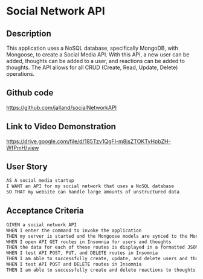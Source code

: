 # Social Network API

## Description

This application uses a NoSQL database, specifically MongoDB, with Mongoose, to create a Social Media API. With this API, a new user can be added, thoughts can be added to a user, and reactions can be added to thoughts. The API allows for all CRUD (Create, Read, Update, Delete) operations. 

## Github code
https://github.com/jalland/socialNetworkAPI 


## Link to Video Demonstration
https://drive.google.com/file/d/185Tzv1QgFI-m8jsZTOKTyHpbZH-WfPmH/view

## User Story

```md
AS A social media startup
I WANT an API for my social network that uses a NoSQL database
SO THAT my website can handle large amounts of unstructured data
```

## Acceptance Criteria

```md
GIVEN a social network API
WHEN I enter the command to invoke the application
THEN my server is started and the Mongoose models are synced to the MongoDB database
WHEN I open API GET routes in Insomnia for users and thoughts
THEN the data for each of these routes is displayed in a formatted JSON
WHEN I test API POST, PUT, and DELETE routes in Insomnia
THEN I am able to successfully create, update, and delete users and thoughts in my database
WHEN I test API POST and DELETE routes in Insomnia
THEN I am able to successfully create and delete reactions to thoughts and add and remove friends to a user’s friend list
```

